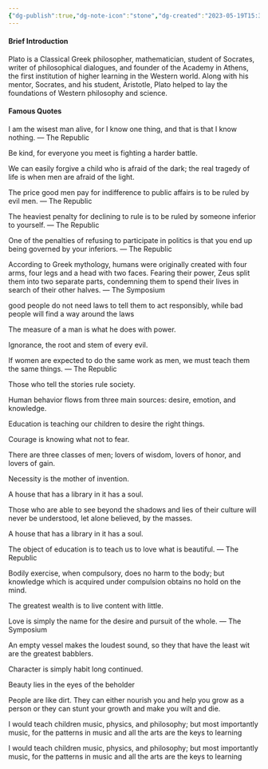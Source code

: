 ```yaml
---
{"dg-publish":true,"dg-note-icon":"stone","dg-created":"2023-05-19T15:32:00+08:00","dg-updated":"2023-05-19T17:32:00+08:00","tags":["plato","philosophers"],"dg-path":"Quote/Plato.md","permalink":"/Quote/Plato/","dgPassFrontmatter":true,"noteIcon":"stone","created":"2023-05-19T15:32:00+08:00","updated":"2023-05-19T17:32:00+08:00"}
---
```



#### Brief Introduction
Plato is a Classical Greek philosopher, mathematician, student of Socrates, writer of philosophical dialogues, and founder of the Academy in Athens, the first institution of higher learning in the Western world. Along with his mentor, Socrates, and his student, Aristotle, Plato helped to lay the foundations of Western philosophy and science.

#### Famous Quotes
I am the wisest man alive, for I know one thing, and that is that I know nothing.
― The Republic

Be kind, for everyone you meet is fighting a harder battle.

We can easily forgive a child who is afraid of the dark; the real tragedy of life is when men are afraid of the light.

The price good men pay for indifference to public affairs is to be ruled by evil men. 
― The Republic

The heaviest penalty for declining to rule is to be ruled by someone inferior to yourself.
― The Republic

One of the penalties of refusing to participate in politics is that you end up being governed by your inferiors.
― The Republic

According to Greek mythology, humans were originally created with four arms, four legs and a head with two faces. Fearing their power, Zeus split them into two separate parts, condemning them to spend their lives in search of their other halves.
― The Symposium

good people do not need laws to tell them to act responsibly, while bad people will find a way around the laws

The measure of a man is what he does with power.

Ignorance, the root and stem of every evil.

If women are expected to do the same work as men, we must teach them the same things.
― The Republic

Those who tell the stories rule society.

Human behavior flows from three main sources: desire, emotion, and knowledge.

Education is teaching our children to desire the right things.

Courage is knowing what not to fear.

There are three classes of men; lovers of wisdom, lovers of honor, and lovers of gain.

Necessity is the mother of invention.

A house that has a library in it has a soul.

Those who are able to see beyond the shadows and lies of their culture will never be understood, let alone believed, by the masses.

A house that has a library in it has a soul.

The object of education is to teach us to love what is beautiful.
― The Republic

Bodily exercise, when compulsory, does no harm to the body; but knowledge which is acquired under compulsion obtains no hold on the mind.

The greatest wealth is to live content with little.

Love is simply the name for the desire and pursuit of the whole.
― The Symposium

An empty vessel makes the loudest sound, so they that have the least wit are the greatest babblers.

Character is simply habit long continued.

Beauty lies in the eyes of the beholder

People are like dirt. They can either nourish you and help you grow as a person or they can stunt your growth and make you wilt and die.

I would teach children music, physics, and philosophy; but most importantly music, for the patterns in music and all the arts are the keys to learning

I would teach children music, physics, and philosophy; but most importantly music, for the patterns in music and all the arts are the keys to learning



